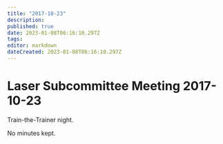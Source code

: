 ```yaml
---
title: "2017-10-23"
description: 
published: true
date: 2023-01-08T06:16:10.297Z
tags: 
editor: markdown
dateCreated: 2023-01-08T06:16:10.297Z
---
```


# Laser Subcommittee Meeting 2017-10-23

Train-the-Trainer night.

No minutes kept.
